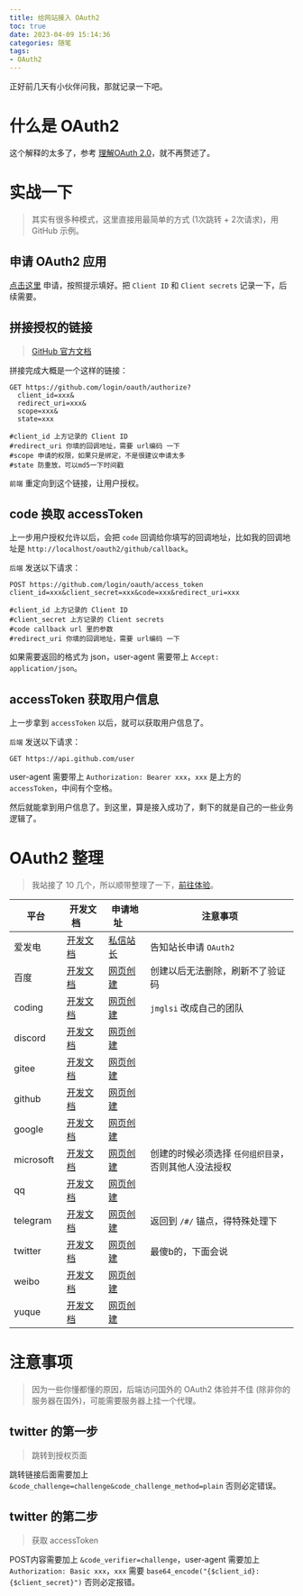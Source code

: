 ```yaml
---
title: 给网站接入 OAuth2
toc: true
date: 2023-04-09 15:14:36
categories: 随笔
tags:
- OAuth2
---
```

正好前几天有小伙伴问我，那就记录一下吧。
<!--more-->

# 什么是 OAuth2

这个解释的太多了，参考 [理解OAuth 2.0](https://www.ruanyifeng.com/blog/2014/05/oauth_2_0.html)，就不再赘述了。

# 实战一下
> 其实有很多种模式，这里直接用最简单的方式 (1次跳转 + 2次请求)，用 GitHub 示例。

## 申请 OAuth2 应用

[点击这里](https://github.com/settings/developers) 申请，按照提示填好。把 `Client ID` 和 `Client secrets` 记录一下，后续需要。

## 拼接授权的链接
> [GitHub 官方文档](https://docs.github.com/en/apps/oauth-apps/building-oauth-apps/authorizing-oauth-apps)

拼接完成大概是一个这样的链接：

``` shell
GET https://github.com/login/oauth/authorize?
  client_id=xxx&
  redirect_uri=xxx&
  scope=xxx&
  state=xxx

#client_id 上方记录的 Client ID
#redirect_uri 你填的回调地址，需要 url编码 一下
#scope 申请的权限，如果只是绑定，不是很建议申请太多
#state 防重放，可以md5一下时间戳
```

`前端` 重定向到这个链接，让用户授权。

## code 换取 accessToken

上一步用户授权允许以后，会把 `code` 回调给你填写的回调地址，比如我的回调地址是 `http://localhost/oauth2/github/callback`。

`后端` 发送以下请求：

``` shell
POST https://github.com/login/oauth/access_token
client_id=xxx&client_secret=xxx&code=xxx&redirect_uri=xxx

#client_id 上方记录的 Client ID
#client_secret 上方记录的 Client secrets
#code callback url 里的参数
#redirect_uri 你填的回调地址，需要 url编码 一下
```

如果需要返回的格式为 json，user-agent 需要带上 `Accept: application/json`。

## accessToken 获取用户信息

上一步拿到 `accessToken` 以后，就可以获取用户信息了。

`后端` 发送以下请求：

``` shell
GET https://api.github.com/user
```

user-agent 需要带上 `Authorization: Bearer xxx`，`xxx` 是上方的 `accessToken`，中间有个空格。

然后就能拿到用户信息了。到这里，算是接入成功了，剩下的就是自己的一些业务逻辑了。

# OAuth2 整理
> 我站接了 10 几个，所以顺带整理了一下，[前往体验](https://pvp.91m.top/login)。

| 平台<img width=50/> | 开发文档<img width=25/>                                                                                    | 申请地址<img width=25/>                                                                       | 注意事项                                             |
|---------------------|--------------------------------------------------------------------------------------------------------|-------------------------------------------------------------------------------------------|------------------------------------------------------|
| 爱发电              | [开发文档](https://afdian.net/p/010ff078177211eca44f52540025c377)                                          | [私信站长](https://afdian.net/message/27f7cea2370d11e8ae8852540025c377)                       | 告知站长申请 `OAuth2`                                |
| 百度                | [开发文档](https://developer.baidu.com/wiki/index.php?title=docs/oauth/application)                        | [网页创建](https://developer.baidu.com/console#app/project)                                   | 创建以后无法删除，刷新不了验证码                      |
| coding              | [开发文档](https://coding.net/help/openapi#oauth)                                                          | [网页创建](https://jmglsi.coding.net/user/account/setting/applications)                       | `jmglsi` 改成自己的团队                              |
| discord             | [开发文档](https://discord.com/developers/docs/topics/oauth2)                                              | [网页创建](https://discord.com/developers/applications)                                       |                                                      |
| gitee               | [开发文档](https://gitee.com/api/v5/oauth_doc)                                                             | [网页创建](https://gitee.com/oauth/applications)                                              |                                                      |
| github              | [开发文档](https://docs.github.com/en/apps/oauth-apps/building-oauth-apps/authorizing-oauth-apps)          | [网页创建](https://github.com/settings/developers)                                            |                                                      |
| google              | [开发文档](https://developers.google.com/identity/protocols/oauth2/javascript-implicit-flow?hl=zh-cn)      | [网页创建](https://console.cloud.google.com/apis/credentials)                                 |                                                      |
| microsoft           | [开发文档](https://learn.microsoft.com/zh-cn/azure/active-directory/develop/v2-oauth2-auth-code-flow)      | [网页创建](https://portal.azure.com/#view/Microsoft_AAD_RegisteredApps/ApplicationsListBlade) | 创建的时候必须选择 `任何组织目录`，否则其他人没法授权 |
| qq                  | [开发文档](https://wiki.connect.qq.com/%e4%bd%bf%e7%94%a8authorization_code%e8%8e%b7%e5%8f%96access_token) | [网页创建](https://connect.qq.com/manage.html)                                                |                                                      |
| telegram            | [开发文档](https://core.telegram.org/widgets/login#widget-configuration)                                   | [网页创建](https://core.telegram.org/widgets/login#widget-configuration)                      | 返回到 `/#/` 锚点，得特殊处理下                       |
| twitter             | [开发文档](https://developer.twitter.com/en/docs/authentication/oauth-2-0/user-access-token)               | [网页创建](https://developer.twitter.com/en/portal/dashboard)                                 | 最傻b的，下面会说                                     |
| weibo               | [开发文档](https://open.weibo.com/wiki/Oauth2/authorize)                                                   | [网页创建](https://open.weibo.com/apps)                                                       |                                                      |
| yuque               | [开发文档](https://www.yuque.com/yuque/developer/authorizing-oauth-apps)                                   | [网页创建](https://www.yuque.com/settings/applications)                                       |                                                      |

# 注意事项
> 因为一些你懂都懂的原因，后端访问国外的 OAuth2 体验并不佳 (除非你的服务器在国外)，可能需要服务器上挂一个代理。

## twitter 的第一步
> 跳转到授权页面

跳转链接后面需要加上 `&code_challenge=challenge&code_challenge_method=plain` 否则必定错误。

## twitter 的第二步
> 获取 accessToken

POST内容需要加上 `&code_verifier=challenge`，user-agent 需要加上 `Authorization: Basic xxx`，`xxx` 需要 `base64_encode("{$client_id}:{$client_secret}")` 否则必定报错。

